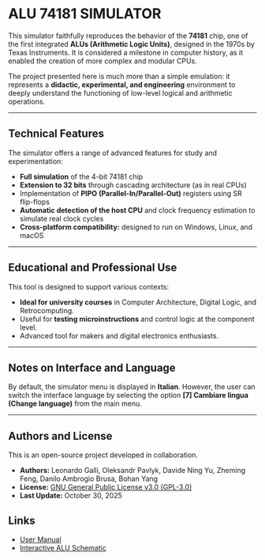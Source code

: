 # ALU 74181 SIMULATOR

This simulator faithfully reproduces the behavior of the **74181** chip, one of the first integrated **ALUs (Arithmetic Logic Units)**, designed in the 1970s by Texas Instruments. It is considered a milestone in computer history, as it enabled the creation of more complex and modular CPUs.

The project presented here is much more than a simple emulation: it represents a **didactic, experimental, and engineering** environment to deeply understand the functioning of low-level logical and arithmetic operations.

---

## Technical Features

The simulator offers a range of advanced features for study and experimentation:

* **Full simulation** of the 4-bit 74181 chip
* **Extension to 32 bits** through cascading architecture (as in real CPUs)
* Implementation of **PIPO (Parallel-In/Parallel-Out)** registers using SR flip-flops
* **Automatic detection of the host CPU** and clock frequency estimation to simulate real clock cycles
* **Cross-platform compatibility:** designed to run on Windows, Linux, and macOS

---

## Educational and Professional Use

This tool is designed to support various contexts:

* **Ideal for university courses** in Computer Architecture, Digital Logic, and Retrocomputing.
* Useful for **testing microinstructions** and control logic at the component level.
* Advanced tool for makers and digital electronics enthusiasts.

---

## Notes on Interface and Language

By default, the simulator menu is displayed in **Italian**. However, the user can switch the interface language by selecting the option **[7] Cambiare lingua (Change language)** from the main menu.

---

## Authors and License

This is an open-source project developed in collaboration.

* **Authors:** Leonardo Galli, Oleksandr Pavlyk, Davide Ning Yu, Zheming Feng, Danilo Ambrogio Brusa, Bohan Yang
* **License:** [GNU General Public License v3.0 (GPL-3.0)](https://www.gnu.org/licenses/gpl-3.0.html)
* **Last Update:** October 30, 2025

## Links

* [User Manual](https://github.com/alexpvk75/SIMULATORE-ALU-74181-O.PAVLYK/blob/main/docs_eng/manual.txt)
* [Interactive ALU Schematic](https://circuitverse.org/users/311719/projects/alu-74181-final)